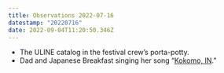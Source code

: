 ```yaml
---
title: Observations 2022-07-16
datestamp: "20220716"
date: 2022-09-04T11:20:50.346Z
---
```

- The ULINE catalog in the festival crew’s porta-potty.
- Dad and Japanese Breakfast singing her song “[Kokomo, IN](https://pitchfork.com/video/watch/pitchfork-live-japanese-breakfast-kokomo-in-pitchfork-music-festival-2022).”